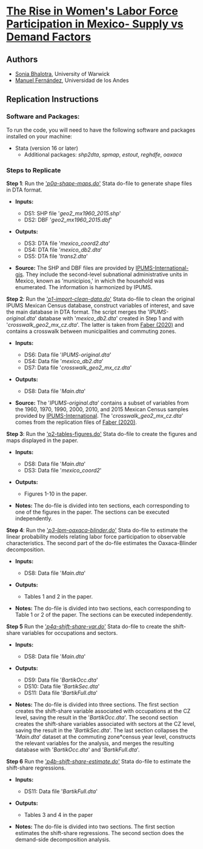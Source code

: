 # [The Rise in Women's Labor Force Participation in Mexico- Supply vs Demand Factors](https://man-fern.github.io/files/Bhalotra-Fernandez-Mexico-FLFP-supply-demand.pdf)

## Authors

* [Sonia Bhalotra](https://sites.google.com/site/srbhalotra/), University of Warwick
* [Manuel Fernández](https://man-fern.github.io/), Universidad de los Andes

## Replication Instructions

### Software and Packages:

To run the code, you will need to have the following software and packages installed on your machine:

* Stata (version 16 or later)
  * Additional packages: *shp2dta*, *spmap*, *estout*, *reghdfe*, *oaxaca*

### Steps to Replicate

**Step 1**: Run the ['*p0a-shape-maps.do*'](https://github.com/man-fern/Bhalotra-Fernandez-WBER-Replication/blob/main/Code/p0a-shape-maps.do) Stata do-file to generate shape files in DTA format.

* **Inputs:** 
    * DS1: SHP file '*geo2_mx1960_2015.shp*'
    * DS2: DBF '*geo2_mx1960_2015.dbf*'
* **Outputs:** 
    * DS3: DTA file '*mexico_coord2.dta*' 
    * DS4: DTA file '*mexico_db2.dta*'
    * DS5: DTA file '*trans2.dta*'

* **Source:** The SHP and DBF files are provided by [IPUMS-International-gis](https://international.ipums.org/international/gis.shtml). They include the second-level subnational administrative units in Mexico, known as 'municipios,' in which the household was enumerated. The information is harmonized by IPUMS. 

**Step 2**: Run the ['*p1-import-clean-data.do*'](https://github.com/man-fern/Bhalotra-Fernandez-WBER-Replication/blob/main/Code/p1-import-clean-data.do) Stata do-file to clean the original IPUMS Mexican Census database, construct variables of interest, and save the main database in DTA format. The script merges the '*IPUMS-original.dta*' database with '*mexico_db2.dta*' created in Step 1 and with '*crosswalk_geo2_mx_cz.dta*'. The latter is taken from [Faber (2020)](https://www.sciencedirect.com/science/article/abs/pii/S0022199620300994?via%3Dihub) and contains a crosswalk between municipalities and commuting zones. 

* **Inputs:** 
    * DS6: Data file '*IPUMS-original.dta*' 
    * DS4: Data file '*mexico_db2.dta*' 
    * DS7: Data file '*crosswalk_geo2_mx_cz.dta*'
* **Outputs:** 
    * DS8: Data file '*Main.dta*' 

* **Source:** The '*IPUMS-original.dta*' contains a subset of variables from the 1960, 1970, 1990, 2000, 2010, and 2015 Mexican Census samples provided by [IPUMS-International](https://international.ipums.org/international/). The '*crosswalk_geo2_mx_cz.dta*' comes from the replication files of [Faber (2020)](https://data.mendeley.com/datasets/9f59b854p6/1).


**Step 3**: Run the ['p2-tables-figures.do'](https://github.com/man-fern/Bhalotra-Fernandez-WBER-Replication/blob/main/Code/p2-tables-figures.do) Stata do-file to create the figures and maps displayed in the paper.

* **Inputs:** 
    * DS8: Data file '*Main.dta*'
    * DS3: Data file '*mexico_coord2*'
* **Outputs:** 
    * Figures 1-10 in the paper.

* **Notes:** The do-file is divided into ten sections, each corresponding to one of the figures in the paper. The sections can be executed independently.


**Step 4**: Run the ['*p3-lpm-oaxaca-blinder.do*'](https://github.com/man-fern/Bhalotra-Fernandez-WBER-Replication/blob/main/Code/p3-lpm-oaxaca-blinder.do) Stata do-file to estimate the linear probability models relating labor force participation to observable characteristics. The second part of the do-file estimates the Oaxaca-Blinder decomposition.

* **Inputs:** 
    * DS8: Data file '*Main.dta*'
* **Outputs:** 
    * Tables 1 and 2 in the paper.

* **Notes:** The do-file is divided into two sections, each corresponding to Table 1 or 2 of the paper. The sections can be executed independently.


**Step 5** Run the ['*p4a-shift-share-var.do*'](https://github.com/man-fern/Bhalotra-Fernandez-WBER-Replication/blob/main/Code/p4a-shift-share-var.do) Stata do-file to create the shift-share variables for occupations and sectors.

* **Inputs:** 
    * DS8: Data file '*Main.dta*'
* **Outputs:** 
    * DS9:  Data file '*BartikOcc.dta*'
    * DS10: Data file '*BartikSec.dta*'
    * DS11: Data file '*BartikFull.dta*'

* **Notes:** The do-file is divided into three sections. The first section creates the shift-share variable associated with occupations at the CZ level, saving the result in the '*BartikOcc.dta*'. The second section creates the shift-share variables associated with sectors at the CZ level, saving the result in the '*BartikSec.dta*'. The last section collapses the '*Main.dta*' dataset at the commuting zone*census year level, constructs the relevant variables for the analysis, and merges the resulting database with '*BartikOcc.dta*' and '*BartikFull.dta*'.


**Step 6** Run the ['*p4b-shift-share-estimate.do*'](https://github.com/man-fern/Bhalotra-Fernandez-WBER-Replication/blob/main/Code/p4b-shift-share-estimate.do) Stata do-file to estimate the shift-share regressions.

* **Inputs:** 
    * DS11: Data file '*BartikFull.dta*'
* **Outputs:** 
    * Tables 3 and 4 in the paper

* **Notes:** The do-file is divided into two sections. The first section estimates the shift-share regressions. The second section does the demand-side decomposition analysis.
